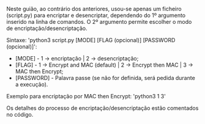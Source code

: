 Neste guião, ao contrário dos anteriores, usou-se apenas um ficheiro (script.py) para encriptar e desencriptar, dependendo do 1º argumento inserido na linha de comandos.
O 2º argumento permite escolher o modo de encriptação/desencriptação.

Sintaxe: 'python3 script.py [MODE] [FLAG (opcional)] [PASSWORD (opcional)]':
* [MODE] - 1 -> encriptação | 2 -> desencriptação;
* [FLAG] - 1 -> Encrypt and MAC (default) | 2 -> Encrypt then MAC | 3 -> MAC then Encrypt;
* [PASSWORD] - Palavra passe (se não for definida, será pedida durante a execução).

Exemplo para encriptação por MAC then Encrypt: 'python3 1 3'

Os detalhes do processo de encriptação/desencriptação estão comentados no código.